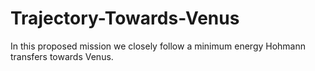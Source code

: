 # Trajectory-Towards-Venus
In this proposed mission we closely follow a minimum energy Hohmann transfers towards Venus.
